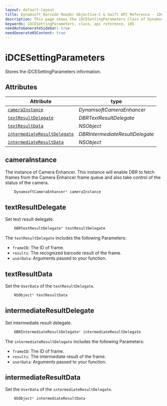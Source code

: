 ```yaml
---
layout: default-layout
title: Dynamsoft Barcode Reader Objective-C & Swift API Reference - iDCESettingParameters Class
description: This page shows the iDCESettingParameters Class of Dynamsoft Barcode Reader for iOS SDK.
keywords: iDCESettingParameters, class, api reference, iOS
needAutoGenerateSidebar: true
needGenerateH3Content: true
---
```


# iDCESettingParameters

Stores the iDCESettingParameters information.

## Attributes

| Attribute | type |
|-----------|------|
| [`cameraInstance`](#camerainstance) | *DynamsoftCameraEnhancer* |
| [`textResultDelegate`](#textresultdelegate) | *DBRTextResultDelegate* |
| [`textResultData`](#textresultdata) | *NSObject* |
| [`intermediateResultDelegate`](#intermediateresultdelegate) | *DBRIntermediateResultDelegate* |
| [`intermediateResultData`](#intermediateresultdata) | *NSObject* |

## cameraInstance

The instance of Camera Enhancer. This instance will enable DBR to fetch frames from the Camera Enhancer frame queue and also take control of the status of the camera.

```objectivec
    DynamsoftCameraEnhancer* cameraInstance
```

## textResultDelegate

Set text result delegate.

```objectivec
    DBRTextResultDelegate* textResultDelegate
```

The `textResultDelegate` includes the following Parameters:

- `frameID`: The ID of frame.
- `results`: The recognized barcode result of the frame.
- `userData`: Arguments passed to your function.

## textResultData

Set the `UserData` of the `textResultDelegate`.

```objectivec
    NSObject* textResultData
```

## intermediateResultDelegate

Set intermediate result delegate.

```objectivec
    DBRIntermediateResultDelegate* intermediateResultDelegate
```

The `intermediateResultDelegate` includes the following Parameters:

- `frameID`: The ID of frame.
- `results`: The intermediate result of the frame.
- `userData`: Arguments passed to your function.

## intermediateResultData

Set the `UserData` of the `intermediateResultDelegate`.

```objectivec
    NSObject* intermediateResultData
```
